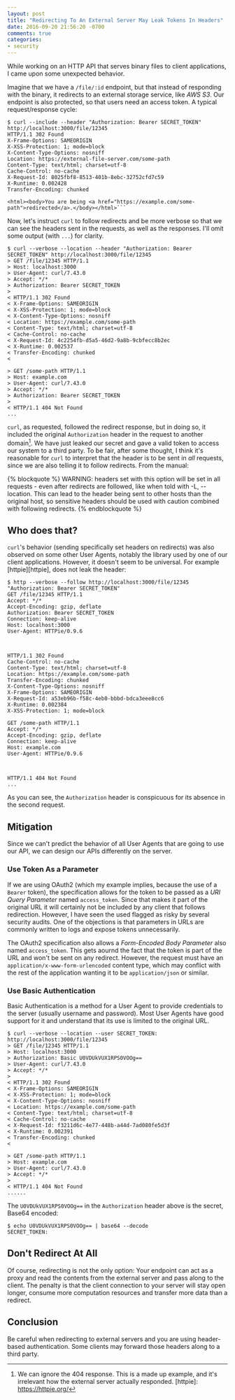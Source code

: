 ```yaml
---
layout: post
title: "Redirecting To An External Server May Leak Tokens In Headers"
date: 2016-09-20 21:56:20 -0700
comments: true
categories:
- security
---
```


While working on an HTTP API that serves binary files to client applications, I came upon some unexpected behavior.

Imagine that we have a `/file/:id` endpoint, but that instead of responding with the binary, it redirects to an external storage service, like _AWS S3_. Our endpoint is also protected, so that users need an access token. A typical request/response cycle:

```
$ curl --include --header "Authorization: Bearer SECRET_TOKEN" http://localhost:3000/file/12345
HTTP/1.1 302 Found
X-Frame-Options: SAMEORIGIN
X-XSS-Protection: 1; mode=block
X-Content-Type-Options: nosniff
Location: https://external-file-server.com/some-path
Content-Type: text/html; charset=utf-8
Cache-Control: no-cache
X-Request-Id: 8025fbf8-8513-401b-8ebc-32752cfd7c59
X-Runtime: 0.002428
Transfer-Encoding: chunked

<html><body>You are being <a href="https://example.com/some-path">redirected</a>.</body></html>```
```

Now, let's instruct `curl` to follow redirects and be more verbose so that we can see the headers sent in the requests, as well as the responses. I'll omit some output (with `...`) for clarity.

```
$ curl --verbose --location --header "Authorization: Bearer SECRET_TOKEN" http://localhost:3000/file/12345
> GET /file/12345 HTTP/1.1
> Host: localhost:3000
> User-Agent: curl/7.43.0
> Accept: */*
> Authorization: Bearer SECRET_TOKEN
>
< HTTP/1.1 302 Found
< X-Frame-Options: SAMEORIGIN
< X-XSS-Protection: 1; mode=block
< X-Content-Type-Options: nosniff
< Location: https://example.com/some-path
< Content-Type: text/html; charset=utf-8
< Cache-Control: no-cache
< X-Request-Id: 4c2254fb-d5a5-46d2-9a8b-9cbfecc8b2ec
< X-Runtime: 0.002537
< Transfer-Encoding: chunked
<

> GET /some-path HTTP/1.1
> Host: example.com
> User-Agent: curl/7.43.0
> Accept: */*
> Authorization: Bearer SECRET_TOKEN
>
< HTTP/1.1 404 Not Found
...
```

`curl`, as requested, followed the redirect response, but in doing so, it included the original `Authorization` header in the request to another domain[^1]. We have just leaked our secret and gave a valid token to access our system to a third party. To be fair, after some thought, I think it's reasonable for `curl` to interpret that the header is to be sent in *all* requests, since we are also telling it to follow redirects. From the manual:

{% blockquote %}
WARNING: headers set with this option will be set in all requests - even after redirects are  followed, like  when  told  with  -L,  --location. This can lead to the header being sent to other hosts than the original host, so sensitive headers should be used with caution combined with following redirects.
{% endblockquote %}

## Who does that?

`curl`'s behavior (sending specifically set headers on redirects) was also observed on some other User Agents, notably the library used by one of our client applications. However, it doesn't seem to be universal. For example [httpie][httpie], does not leak the header:

```
$ http --verbose --follow http://localhost:3000/file/12345 "Authorization: Bearer SECRET_TOKEN"
GET /file/12345 HTTP/1.1
Accept: */*
Accept-Encoding: gzip, deflate
Authorization: Bearer SECRET_TOKEN
Connection: keep-alive
Host: localhost:3000
User-Agent: HTTPie/0.9.6



HTTP/1.1 302 Found
Cache-Control: no-cache
Content-Type: text/html; charset=utf-8
Location: https://example.com/some-path
Transfer-Encoding: chunked
X-Content-Type-Options: nosniff
X-Frame-Options: SAMEORIGIN
X-Request-Id: a53eb96b-f58c-4eb0-bbbd-bdca3eee8cc6
X-Runtime: 0.002384
X-XSS-Protection: 1; mode=block

GET /some-path HTTP/1.1
Accept: */*
Accept-Encoding: gzip, deflate
Connection: keep-alive
Host: example.com
User-Agent: HTTPie/0.9.6



HTTP/1.1 404 Not Found
...
```

As you can see, the `Authorization` header is conspicuous for its absence in the second request.

## Mitigation

Since we can't predict the behavior of all User Agents that are going to use our API, we can design our APIs differently on the server.

### Use Token As a Parameter

If we are using OAuth2 (which my example implies, because the use of a `Bearer` token), the specification allows for the token to be passed as a *URI Query Parameter* named `access_token`. Since that makes it part of the original URL it will certainly not be included by any client that follows redirection. However, I have seen the used flagged as risky by several security audits. One of the objections is that parameters in URLs are commonly written to logs and expose tokens unnecessarily.

The OAuth2 specification also allows a *Form-Encoded Body Parameter* also named `access_token`. This gets aournd the fact that the token is part of the URL and won't be sent on any redirect. However, the request must have an `application/x-www-form-urlencoded` content type, which may conflict with the rest of the application wanting it to be `application/json` or similar.

### Use Basic Authentication

Basic Authentication is a method for a User Agent to provide credentials to the server (usually username and password). Most User Agents have good support for it and understand that its use is limited to the original URL.

```
$ curl --verbose --location --user SECRET_TOKEN: http://localhost:3000/file/12345
> GET /file/12345 HTTP/1.1
> Host: localhost:3000
> Authorization: Basic U0VDUkVUX1RPS0VOOg==
> User-Agent: curl/7.43.0
> Accept: */*
>
< HTTP/1.1 302 Found
< X-Frame-Options: SAMEORIGIN
< X-XSS-Protection: 1; mode=block
< X-Content-Type-Options: nosniff
< Location: https://example.com/some-path
< Content-Type: text/html; charset=utf-8
< Cache-Control: no-cache
< X-Request-Id: f3211d6c-4e77-448b-a44d-7ad080fe5d3f
< X-Runtime: 0.002391
< Transfer-Encoding: chunked
<

> GET /some-path HTTP/1.1
> Host: example.com
> User-Agent: curl/7.43.0
> Accept: */*
>
< HTTP/1.1 404 Not Found
......
```

The `U0VDUkVUX1RPS0VOOg==` in the `Authorization` header above is the secret, Base64 encoded:

```
$ echo U0VDUkVUX1RPS0VOOg== | base64 --decode
SECRET_TOKEN:
```

## Don't Redirect At All

Of course, redirecting is not the only option: Your endpoint can act as a proxy and read the contents from the external server and pass along to the client. The penalty is that the client connection to your server will stay open longer, consume more computation resources and transfer more data than a redirect.


## Conclusion

Be careful when redirecting to external servers and you are using header-based authentication. Some clients may forward those headers along to a third party.

[^1]: We can ignore the 404 response. This is a made up example, and it's irrelevant how the external server actually responded.
[httpie]: https://httpie.org/
